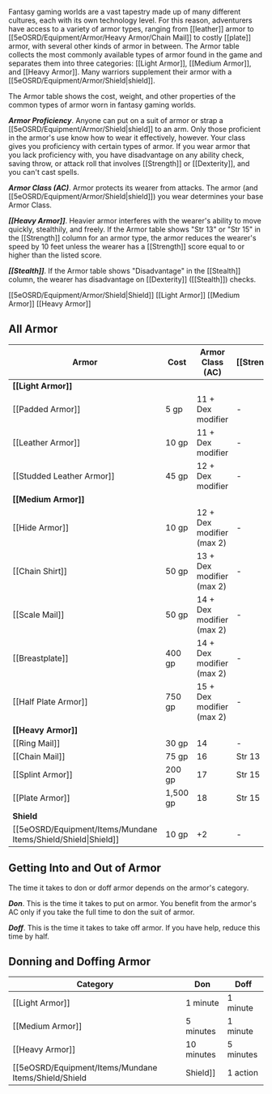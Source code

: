 Fantasy gaming worlds are a vast tapestry made up of many different cultures, each with its own technology level. For this reason, adventurers have access to a variety of armor types, ranging from [[leather]] armor to [[5eOSRD/Equipment/Armor/Heavy Armor/Chain Mail]] to costly [[plate]] armor, with several other kinds of armor in between. The Armor table collects the most commonly available types of armor found in the game and separates them into three categories: [[Light Armor]], [[Medium Armor]], and [[Heavy Armor]]. Many warriors supplement their armor with a [[5eOSRD/Equipment/Armor/Shield|shield]].

The Armor table shows the cost, weight, and other properties of the common types of armor worn in fantasy gaming worlds.

***Armor Proficiency***. Anyone can put on a suit of armor or strap a [[5eOSRD/Equipment/Armor/Shield|shield]] to an arm. Only those proficient in the armor's use know how to wear it effectively, however. Your class gives you proficiency with certain types of armor. If you wear armor that you lack proficiency with, you have disadvantage on any ability check, saving throw, or attack roll that involves [[Strength]] or [[Dexterity]], and you can't cast spells.

***Armor Class (AC)***. Armor protects its wearer from attacks. The armor (and [[5eOSRD/Equipment/Armor/Shield|shield]]) you wear determines your base Armor Class.

***[[Heavy Armor]]***. Heavier armor interferes with the wearer's ability to move quickly, stealthily, and freely. If the Armor table shows "Str 13" or "Str 15" in the [[Strength]] column for an armor type, the armor reduces the wearer's speed by 10 feet unless the wearer has a [[Strength]] score equal to or higher than the listed score.

***[[Stealth]]***. If the Armor table shows "Disadvantage" in the [[Stealth]] column, the wearer has disadvantage on [[Dexterity]] ([[Stealth]]) checks.

[[5eOSRD/Equipment/Armor/Shield|Shield]]
[[Light Armor]]
[[Medium Armor]]
[[Heavy Armor]]

## All Armor

| Armor                                                          | Cost     | Armor Class (AC)          | [[Strength]] | [[Stealth]]  | Weight |
| -------------------------------------------------------------- | -------- | ------------------------- | ------------ | ------------ | ------ |
| **[[Light Armor]]**                                            |          |                           |              |              |        |
| [[Padded Armor]]                                               | 5 gp     | 11 + Dex modifier         | -            | Disadvantage | 8 lb.  |
| [[Leather Armor]]                                              | 10 gp    | 11 + Dex modifier         | -            | -            | 10 lb. |
| [[Studded Leather Armor]]                                      | 45 gp    | 12 + Dex modifier         | -            | -            | 13 lb. |
| **[[Medium Armor]]**                                           |          |                           |              |              |        |
| [[Hide Armor]]                                                 | 10 gp    | 12 + Dex modifier (max 2) | -            | -            | 12 lb. |
| [[Chain Shirt]]                                                | 50 gp    | 13 + Dex modifier (max 2) | -            | -            | 20 lb. |
| [[Scale Mail]]                                                 | 50 gp    | 14 + Dex modifier (max 2) | -            | Disadvantage | 45 lb. |
| [[Breastplate]]                                                | 400 gp   | 14 + Dex modifier (max 2) | -            | -            | 20 lb. |
| [[Half Plate Armor]]                                           | 750 gp   | 15 + Dex modifier (max 2) | -            | Disadvantage | 40 lb. |
| **[[Heavy Armor]]**                                            |          |                           |              |              |        |
| [[Ring Mail]]                                                  | 30 gp    | 14                        | -            | Disadvantage | 40 lb. |
| [[Chain Mail]]                                                 | 75 gp    | 16                        | Str 13       | Disadvantage | 55 lb. |
| [[Splint Armor]]                                               | 200 gp   | 17                        | Str 15       | Disadvantage | 60 lb. |
| [[Plate Armor]]                                                | 1,500 gp | 18                        | Str 15       | Disadvantage | 65 lb. |
| **Shield**                                                     |          |                           |              |              |        |
| [[5eOSRD/Equipment/Items/Mundane Items/Shield/Shield\|Shield]] | 10 gp    | +2                        | -            | -            | 6 lb.  |

## Getting Into and Out of Armor

The time it takes to don or doff armor depends on the armor's category.

***Don***. This is the time it takes to put on armor. You benefit from the armor's AC only if you take the full time to don the suit of armor.

***Doff***. This is the time it takes to take off armor. If you have help, reduce this time by half.

## Donning and Doffing Armor

| Category                          | Don        | Doff      |
| --------------------------------- | ---------- | --------- |
| [[Light Armor]]                   | 1 minute   | 1 minute  |
| [[Medium Armor]]                  | 5 minutes  | 1 minute  |
| [[Heavy Armor]]                   | 10 minutes | 5 minutes |
| [[5eOSRD/Equipment/Items/Mundane Items/Shield/Shield|Shield]] | 1 action   | 1 action  |
